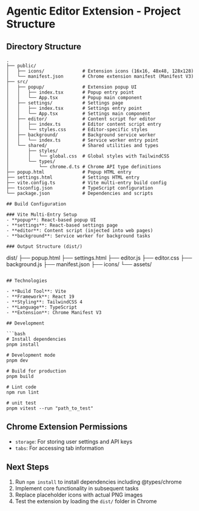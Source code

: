 # Agentic Editor Extension - Project Structure

## Directory Structure

```
.
├── public/
│   ├── icons/              # Extension icons (16x16, 48x48, 128x128)
│   └── manifest.json       # Chrome extension manifest (Manifest V3)
├── src/
│   ├── popup/              # Extension popup UI
│   │   ├── index.tsx       # Popup entry point
│   │   └── App.tsx         # Popup main component
│   ├── settings/           # Settings page
│   │   ├── index.tsx       # Settings entry point
│   │   └── App.tsx         # Settings main component
│   ├── editor/             # Content script for editor
│   │   ├── index.ts        # Editor content script entry
│   │   └── styles.css      # Editor-specific styles
│   ├── background/         # Background service worker
│   │   └── index.ts        # Service worker entry point
│   └── shared/             # Shared utilities and types
│       ├── styles/
│       │   └── global.css  # Global styles with TailwindCSS
│       └── types/
│           └── chrome.d.ts # Chrome API type definitions
├── popup.html              # Popup HTML entry
├── settings.html           # Settings HTML entry
├── vite.config.ts          # Vite multi-entry build config
├── tsconfig.json           # TypeScript configuration
└── package.json            # Dependencies and scripts

## Build Configuration

### Vite Multi-Entry Setup
- **popup**: React-based popup UI
- **settings**: React-based settings page
- **editor**: Content script (injected into web pages)
- **background**: Service worker for background tasks

### Output Structure (dist/)
```
dist/
├── popup.html
├── settings.html
├── editor.js
├── editor.css
├── background.js
├── manifest.json
├── icons/
└── assets/
```

## Technologies

- **Build Tool**: Vite
- **Framework**: React 19
- **Styling**: TailwindCSS 4
- **Language**: TypeScript
- **Extension**: Chrome Manifest V3

## Development

```bash
# Install dependencies
pnpm install

# Development mode
pnpm dev

# Build for production
pnpm build

# Lint code
npm run lint

# unit test
pnpm vitest --run "path_to_test"

```

## Chrome Extension Permissions

- `storage`: For storing user settings and API keys
- `tabs`: For accessing tab information

## Next Steps

1. Run `npm install` to install dependencies including @types/chrome
2. Implement core functionality in subsequent tasks
3. Replace placeholder icons with actual PNG images
4. Test the extension by loading the `dist/` folder in Chrome

